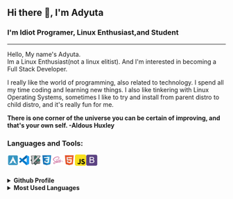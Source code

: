 ## Hi there 👋, I'm Adyuta


### I'm Idiot Programer, Linux Enthusiast,and Student
<hr/>
Hello, My name's Adyuta.<br>
Im a Linux Enthusiast(not a linux elitist). And I'm interested in becoming a Full Stack Developer.
  
I really like the world of programming, also related to technology. I spend all my time coding and learning new things. I also like tinkering with Linux Operating Systems, sometimes I like to try and install from parent distro to child distro, and it's really fun for me.



**There is one corner of the universe you can be certain of improving, and that's your own self. -Aldous Huxley**
  
  ### Languages and Tools:
<img align="left" alt="Arch" width="26px" src="icons/arch.svg" />
<img align="left" alt="vscode" width="26px" src="icons/vscode.svg" />
<img align="left" alt="Vim" width="26px" src="icons/vim.svg" />
<img align="left" alt="CSS" width="26px" src="icons/css.svg" />
<img align="left" alt="sass" width="26px" src="icons/sass.svg" />
<img align="left" alt="HTML" width="26px" src="icons/html.svg" />
<img align="left" alt="JS" width="26px" src="icons/js.svg" />
<img align="left" alt="Bootstrap" width="26px" src="icons/bootstrap.svg" />
 
<br /> 
<br />
<br />
<details>
  <summary><b>Github Profile</b></summary>
<img src="https://github-profile-summary-cards.vercel.app/api/cards/profile-details?username=adyuta447&theme=solarized"/>
</details>
<details>
  <summary><b>Most Used Languages</b></summary>
 <img src="https://github-profile-summary-cards.vercel.app/api/cards/repos-per-language?username=adyuta447&theme=solarized" /> 
 <img src="https://github-profile-summary-cards.vercel.app/api/cards/most-commit-language?username=adyuta447&theme=solarized" />
</details>




